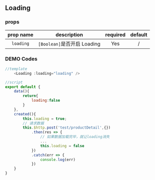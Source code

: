 ## Loading
### props
| prop name  |      description                         |required| default |
|:-----------:|:----------------------------------------:|:------:|:-------:|
| `loading` | `[Boolean]`是否开启 Loading  |   Yes   |  /  |

### DEMO Codes
```javascript
//template
    <Loading :loading="loading" />

//script
export default {
    data(){
        return{
            loading:false
        }
    },
    created(){
        this.loading = true;
        // 请求数据
        this.$http.post('test/productDetail',{})
            .then(res => {
                // 如果数据加载完毕，就让loading消失
                ...
                this.loading = false
            })
            .catch(err => {
                console.log(err)
            })
    }
}
```
